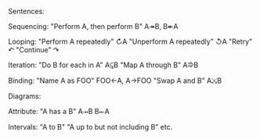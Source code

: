 Sentences:

  Sequencing:
    "Perform A, then perform B" A↠B, B↞A

  Looping:
    "Perform A repeatedly" ↻A
    "Unperform A repeatedly" ↺A
    "Retry" ↶
    "Continue" ↷

  Iteration:
    "Do B for each in A" A⥹B
    "Map A through B" A⭆B

  Binding:
    "Name A as FOO" FOO←A, A→FOO
    "Swap A and B" A⤩B

Diagrams:

  Attribute:
    "A has a B" A⤞B B⤝A

  Intervals:
    "A to B"
    "A up to but not including B"
    etc.


